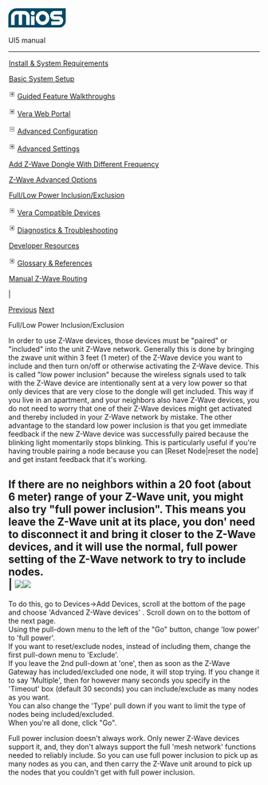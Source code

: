![](skins/mios/images/logo.png)

UI5 manual

  
---  
  
![](images/spacer.gif)[Install & System
Requirements](index.html#!docs5/installation_and_system_requirements_en_3Pro_all.md)

![](images/spacer.gif)[Basic System Setup ](index.html#!docs5/getting_started_en_3Pro_all.md)

![](skins/mios/images/plus.gif)[Guided Feature Walkthroughs
](features_en_3Pro_all.html)

![](skins/mios/images/plus.gif)[Vera Web Portal](index.html#!docs5/web_portal_en_3Pro_all.md)

![](skins/mios/images/minus.gif)[Advanced
Configuration](index.html#!docs5/advanced_configuration_en_3Pro_all.md)

![](skins/mios/images/plus.gif)[Advanced Settings](index.html#!docs5/advanced_settings_en_3Pro_all.md)

![](images/spacer.gif)[Add Z-Wave Dongle With Different Frequency](index.html#!docs5/changing_zwave_port_en_3Pro_all.md)

![](images/spacer.gif)[Z-Wave Advanced Options](index.html#!docs5/zwave_device_advanced_en_3Pro_all.md)

![](images/spacer.gif)[Full/Low Power Inclusion/Exclusion](index.html#!docs5/full_power_inclusion_en_3Pro_all.md)

![](skins/mios/images/plus.gif)[Vera Compatible
Devices](index.html#!docs5/supported_hardware_en_3Pro_all.md)

![](skins/mios/images/plus.gif)[Diagnostics &
Troubleshooting](index.html#!docs5/troubleshooting_en_3Pro_all.md)

![](images/spacer.gif)[Developer Resources](index.html#!docs5/developers_en_3Pro_all.md)

![](skins/mios/images/plus.gif)[Glossary &
References](index.html#!docs5/reference_en_3Pro_all.md)

![](images/spacer.gif)[Manual Z-Wave Routing](index.html#!docs5/ManualRoute_en_3Pro_all.md)

|

[Previous](index.html#!docs5/zwave_device_advanced_en_3Pro_all.md)
[Next](index.html#!docs5/supported_hardware_en_3Pro_all.md)

Full/Low Power Inclusion/Exclusion

In order to use Z-Wave devices, those devices must be "paired" or "included"
into the unit Z-Wave network. Generally this is done by bringing the zwave
unit within 3 feet (1 meter) of the Z-Wave device you want to include and then
turn on/off or otherwise activating the Z-Wave device. This is called "low
power inclusion" because the wireless signals used to talk with the Z-Wave
device are intentionally sent at a very low power so that only devices that
are very close to the dongle will get included. This way if you live in an
apartment, and your neighbors also have Z-Wave devices, you do not need to
worry that one of their Z-Wave devices might get activated and thereby
included in your Z-Wave network by mistake. The other advantage to the
standard low power inclusion is that you get immediate feedback if the new
Z-Wave device was successfully paired because the blinking light momentarily
stops blinking. This is particularly useful if you're having trouble pairing a
node because you can [Reset Node|reset the node] and get instant feedback that
it's working.  
  
If there are no neighbors within a 20 foot (about 6 meter) range of your
Z-Wave unit, you might also try "full power inclusion". This means you leave
the Z-Wave unit at its place, you don' need to disconnect it and bring it
closer to the Z-Wave devices, and it will use the normal, full power setting
of the Z-Wave network to try to include nodes.  
| ![](/images/mios/UI5_includeFULL.PNG)![](/images/mios/UI5_excludeFull.PNG)  
---  
To do this, go to Devices->Add Devices, scroll at the bottom of the page and
choose 'Advanced Z-Wave devices' .  Scroll down on to the bottom of the next
page.  
Using the pull-down menu to the left of the "Go" button, change 'low power' to
'full power'.  
If you want to reset/exclude nodes, instead of including them, change the
first pull-down menu to 'Exclude'.  
If you leave the 2nd pull-down at 'one', then as soon as the Z-Wave Gateway
has included/excluded one node, it will stop trying. If you change it to say
'Multiple', then for however many seconds you specify in the 'Timeout' box
(default 30 seconds) you can include/exclude as many nodes as you want.  
You can also change the 'Type' pull down if you want to limit the type of
nodes being included/excluded.  
When you're all done, click "Go".  
  
Full power inclusion doesn't always work. Only newer Z-Wave devices support
it, and, they don't always support the full 'mesh network' functions needed to
reliably include. So you can use full power inclusion to pick up as many nodes
as you can, and then carry the Z-Wave unit around to pick up the nodes that
you couldn't get with full power inclusion.

  

